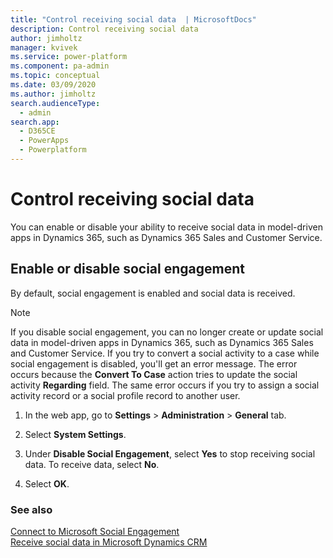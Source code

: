 ```yaml
---
title: "Control receiving social data  | MicrosoftDocs"
description: Control receiving social data
author: jimholtz
manager: kvivek
ms.service: power-platform
ms.component: pa-admin
ms.topic: conceptual
ms.date: 03/09/2020
ms.author: jimholtz
search.audienceType: 
  - admin
search.app: 
  - D365CE
  - PowerApps
  - Powerplatform
---
```

# Control receiving social data

<!-- legacy procedure -->

You can enable or disable your ability to receive social data in model-driven apps in Dynamics 365, such as Dynamics 365 Sales and Customer Service.  
  
## Enable or disable social engagement  
 By default, social engagement is enabled and social data is received.  
  
> [!NOTE]
>  If you disable social engagement, you can no longer create or update social data in model-driven apps in Dynamics 365, such as Dynamics 365 Sales and Customer Service. If you try to convert a social activity to a case while social engagement is disabled, you'll get an error message. The error occurs because the **Convert To Case** action tries to update the social activity **Regarding** field. The same error occurs if you try to assign a social activity record or a social profile record to another user.  
  
1. In the web app, go to **Settings** > **Administration** > **General** tab.
  
2. Select **System Settings**.  
  
3. Under **Disable Social Engagement**, select **Yes** to stop receiving social data. To receive data, select **No**.  
  
4. Select **OK**.  
  
### See also  
 [Connect to Microsoft Social Engagement](../admin/connect-microsoft-social-engagement.md)   
 [Receive social data in Microsoft Dynamics CRM](https://go.microsoft.com/fwlink/p/?LinkID=392629)
